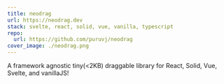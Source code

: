 ```yaml
---
title: neodrag
url: https://neodrag.dev
stack: svelte, react, solid, vue, vanilla, typescript
repo:
  url: https://github.com/puruvj/neodrag
cover_image: ./neodrag.png
---
```


A framework agnostic tiny(<2KB) draggable library for React, Solid, Vue, Svelte, and vanillaJS!
